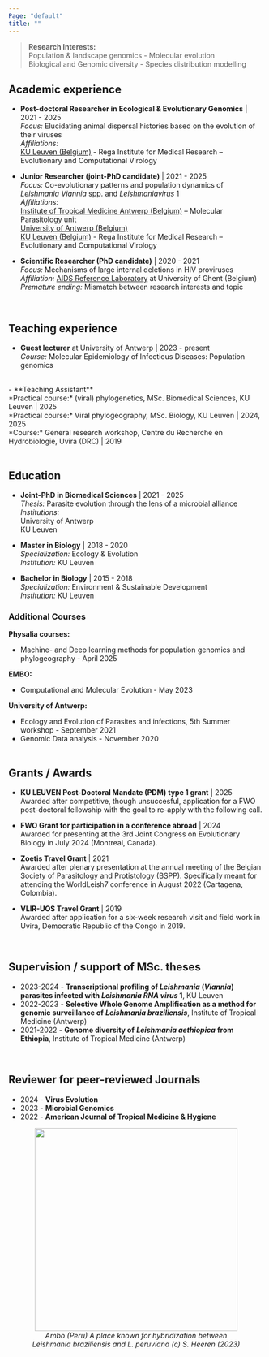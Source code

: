 ```yaml
---
Page: "default"
title: ""
---
```


>**Research Interests:** <br />
>Population & landscape genomics - Molecular evolution <br /> 
>Biological and Genomic diversity - Species distribution modelling <br />

## Academic experience
- **Post-doctoral Researcher in Ecological & Evolutionary Genomics**  | 2021 - 2025 <br />
   *Focus:*  Elucidating animal dispersal histories based on the evolution of their viruses <br />
   *Affiliations:* <br />
     [KU Leuven (Belgium)](https://rega.kuleuven.be/cev/ecv) - Rega Institute for Medical Research – Evolutionary and Computational Virology <br />
     
- **Junior Researcher (joint-PhD candidate)**  | 2021 - 2025 <br />
   *Focus:*  Co-evolutionary patterns and population dynamics of *Leishmania Viannia* spp. and *Leishmaniavirus* 1 <br />
   *Affiliations:* <br />
     [Institute of Tropical Medicine Antwerp (Belgium)](https://www.itg.be/en) – Molecular Parasitology unit <br />
     [University of Antwerp (Belgium)](https://www.uantwerpen.be/en/) <br />
     [KU Leuven (Belgium)](https://rega.kuleuven.be/cev/ecv) - Rega Institute for Medical Research – Evolutionary and Computational Virology <br />

- **Scientific Researcher (PhD candidate)** | 2020 - 2021 <br />
   *Focus:*  Mechanisms of large internal deletions in HIV proviruses  <br />
   *Affiliation:* [AIDS Reference Laboratory](https://www.arl.ugent.be/) at University of Ghent (Belgium) <br />
   *Premature ending:* Mismatch between research interests and topic <br />
<br />

## Teaching experience 
- **Guest lecturer** at University of Antwerp | 2023 - present <br />
   *Course:* Molecular Epidemiology of Infectious Diseases: Population genomics <br />
<br />
- **Teaching Assistant** <br />
  *Practical course:* (viral) phylogenetics, MSc. Biomedical Sciences, KU Leuven | 2025 <br />
  *Practical course:* Viral phylogeography, MSc. Biology, KU Leuven | 2024, 2025 <br />
  *Course:* General research workshop, Centre du Recherche en Hydrobiologie, Uvira (DRC) | 2019 <br />
<br />

## Education
- **Joint-PhD in Biomedical Sciences** | 2021 - 2025 <br />
  *Thesis:* Parasite evolution through the lens of a microbial alliance <br />
  *Institutions:* <br />
    University of Antwerp <br />
    KU Leuven <br />
  
- **Master in Biology** | 2018 - 2020 <br />
   *Specialization:* Ecology & Evolution <br />
   *Institution:* KU Leuven <br />

- **Bachelor in Biology** | 2015 - 2018 <br />
   *Specialization:* Environment & Sustainable Development <br />
   *Institution:* KU Leuven <br />

### Additional Courses
**Physalia courses:**
- Machine- and Deep learning methods for population genomics and phylogeography - April 2025 <br />

**EMBO:** 
- Computational and Molecular Evolution - May 2023 <br />

**University of Antwerp:**
- Ecology and Evolution of Parasites and infections, 5th Summer workshop - September 2021 <br />
- Genomic Data analysis - November 2020 <br />
   <br />


## Grants / Awards <br />
- **KU LEUVEN Post-Doctoral Mandate (PDM) type 1 grant** | 2025 <br />
Awarded after competitive, though unsuccesful, application for a FWO post-doctoral fellowship with the goal to re-apply with the following call.

- **FWO Grant for participation in a conference abroad** | 2024 <br />
Awarded for presenting at the 3rd Joint Congress on Evolutionary Biology in July 2024 (Montreal, Canada). <br />

- **Zoetis Travel Grant** | 2021 <br />
Awarded after plenary presentation at the annual meeting of the Belgian Society of Parasitology and Protistology (BSPP). Specifically meant for attending the WorldLeish7 conference in August 2022 (Cartagena, Colombia). <br />

- **VLIR-UOS Travel Grant** | 2019 <br />
Awarded after application for a six-week research visit and field work in Uvira, Democratic Republic of the Congo in 2019. <br />
<br />

## Supervision / support of MSc. theses <br />
- 2023-2024 - **Transcriptional profiling of *Leishmania* (*Viannia*) parasites infected with *Leishmania RNA virus* 1**, KU Leuven <br />
- 2022-2023 - **Selective Whole Genome Amplification as a method for genomic surveillance of** ***Leishmania braziliensis***, Institute of Tropical Medicine (Antwerp) <br />
- 2021-2022 - **Genome diversity of** ***Leishmania aethiopica*** **from Ethiopia**, Institute of Tropical Medicine (Antwerp) <br />
<br />

## Reviewer for peer-reviewed Journals <br />
- 2024 - **Virus Evolution** <br />
- 2023 - **Microbial Genomics** <br />
- 2022 - **American Journal of Tropical Medicine & Hygiene** <br />

<center>
    <figure>
         <img src="/Images/Ambo_01.jpg" width="400px"/>
        <figcaption><i>Ambo (Peru) A place known for hybridization between <i>Leishmania braziliensis</i> and <i>L. peruviana</i> (c) S. Heeren (2023)</i></figcaption>
    </figure>
</center>
<br/>
